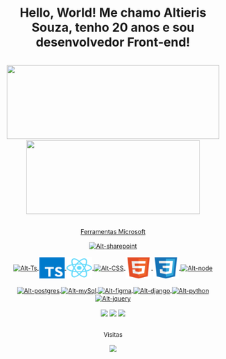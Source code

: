 <div align="center">
  <h1>Hello, World! Me chamo Altieris Souza, tenho 20 anos e sou desenvolvedor Front-end!</h1>
  <a href="https://github.com/Altieris-Souza">
  <div>
  <br/>
  </div>
    <img height="170em" width="490px" src="https://github-readme-stats.vercel.app/api?username=Altieris-Souza&show_icons=true&theme=dark&include_all_commits=true&count_private=true"/>
    <img height="170em" width="400px" src="https://github-readme-stats.vercel.app/api/top-langs/?username=Altieris-Souza&layout=compact&langs_count=7&theme=dark"/>
  </div>

##

<div align="center">
  <p>Ferramentas Microsoft</p>
</div>

<div align="center">
  <img align="center" alt="Alt-sharepoint" height="50" width="60" src="https://icons8.com.br/icon/bVAf0kiXtJhO/microsoft-sharepoint-2019" />
</div>

<div align="center"><br>
  <img align="center" alt="Alt-Ts" height="50" width="60" src="https://cdn.jsdelivr.net/gh/devicons/devicon/icons/javascript/javascript-original.svg">
  <img align="center" alt="Alt-Ts" height="50" width="60" src="https://raw.githubusercontent.com/devicons/devicon/master/icons/typescript/typescript-plain.svg">
  <img align="center" alt="Alt-React" height="50" width="60" src="https://raw.githubusercontent.com/devicons/devicon/master/icons/react/react-original.svg">
  <img align="center" alt="Alt-CSS" height="50" width="60" src="https://cdn.jsdelivr.net/gh/devicons/devicon/icons/c/c-original.svg">
  <img align="center" alt="Alt-HTML" height="50" width="60" src="https://raw.githubusercontent.com/devicons/devicon/master/icons/html5/html5-original.svg">
  <img align="center" alt="Alt-CSS" height="50" width="60" src="https://raw.githubusercontent.com/devicons/devicon/master/icons/css3/css3-original.svg">
  <img align="center" alt="Alt-node" height="50" width="60" src="https://cdn.jsdelivr.net/gh/devicons/devicon/icons/nodejs/nodejs-plain-wordmark.svg">
</div>

<div align="center"><br>
  <img align="center" alt="Alt-postgres" height="50" width="60" src="https://cdn.jsdelivr.net/gh/devicons/devicon/icons/postgresql/postgresql-plain.svg" />
  <img align="center" alt="Alt-mySql" height="50" width="60" src="https://cdn.jsdelivr.net/gh/devicons/devicon/icons/mysql/mysql-plain-wordmark.svg" />
  <img align="center" alt="Alt-figma" height="50" width="60" src="https://cdn.jsdelivr.net/gh/devicons/devicon/icons/figma/figma-original.svg" />
  <img align="center" alt="Alt-django" height="50" width="60" src="https://cdn.jsdelivr.net/gh/devicons/devicon/icons/django/django-plain.svg" />
  <img align="center" alt="Alt-python" height="50" width="60" src="https://cdn.jsdelivr.net/gh/devicons/devicon/icons/python/python-original.svg" />
  <img align="center" alt="Alt-jquery" height="50" width="60" src="https://cdn.jsdelivr.net/gh/devicons/devicon/icons/jquery/jquery-plain-wordmark.svg" />
</div>
 
<div align="center"><br>
  <a href="https://instagram.com/altieris.sf" target="_blank"><img src="https://img.shields.io/badge/-Instagram-%23E4405F?style=for-the-badge&logo=instagram&logoColor=white" target="_blank"></a>
  <a href = "mailto:altmsf15@gmail.com"><img src="https://img.shields.io/badge/-Gmail-%23333?style=for-the-badge&logo=gmail&logoColor=white" target="_blank"></a>
  <a href="https://www.linkedin.com/in/altierissouza/" target="_blank"><img src="https://img.shields.io/badge/-LinkedIn-%230077B5?style=for-the-badge&logo=linkedin&logoColor=white" target="_blank"></a> 
  
  ##
  
  <div align="center">
    <p size="50" align="center">Visitas</p>
    <img align="center" src="https://profile-counter.glitch.me/Altieris-Souza/count.svg"/>
  </div>
  
 <!--   ![Snake animation](https://github.com/Altieris-Souza/Altieris-Souza/blob/output/github-contribution-grid-snake.svg) -->
</div>


